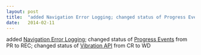 ```yaml
---
layout: post
title:  "added Navigation Error Logging; changed status of Progress Events from PR to REC; changed status of Vibration API from CR to WD"
date:   2014-02-11
---
```


added [Navigation Error Logging](/spec/navigation-error-logging); changed status of [Progress Events](/spec/progress-events) from PR to REC; changed status of [Vibration API](/spec/vibration) from CR to WD

